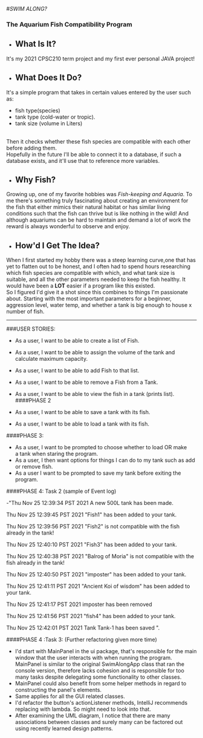 
#*SWIM ALONG?*

### The Aquarium Fish Compatibility Program

- ## What Is It?
It's my 2021 CPSC210 term project and my first ever personal JAVA 
project!

- ## What Does It Do?
It's a simple program that takes in certain values entered by the user such as:
- fish type(species)
- tank type (cold-water or tropic).
- tank size (volume in Liters)
<br>
Then it checks whether these fish species are compatible with each other before adding them.<br>
Hopefully in the future I'll be able to connect it to a database, if such a database exists, 
and it'll use that to reference more variables.

- ## Why Fish?
Growing up, one of my favorite hobbies was *Fish-keeping and Aquaria*. To me there's something truly fascinating about
creating an environment for the fish that either mimics their natural habitat or has similar living 
conditions such that the fish can thrive but is like nothing in the wild!
And although aquariums can be hard to maintain and demand a lot of work the reward is always wonderful to observe and 
enjoy.

- ## How'd I Get The Idea?
When I first started my hobby there was a steep learning curve,one that has yet to flatten out to be honest,
and I often had to spend hours researching which fish species are compatible with which, and what
tank size is suitable, and all the other parameters needed to keep the fish healthy.
It would have been a **LOT** easier if a program like this existed.<br>
So I figured I'd give it a shot since this combines to things I'm passionate about. Starting with the most important
parameters for a beginner, aggression level, water temp, and whether a tank is big enough to house x number of fish.

***
###USER STORIES:

- As a user, I want to be able to create a list of Fish.
- As a user, I want to be able to assign the volume of the tank and calculate maximum capacity.
- As a user, I want to be able to add Fish to that list.
- As a user, I want to be able to remove a Fish from a Tank.
- As a user, I want to be able to view the fish in a tank (prints list).
 ####PHASE 2

- As a user, I want to be able to save a tank with its fish.
- As a user, I want to be able to load a tank with its fish.

 ####PHASE 3:

- As a user, I want to be prompted to choose whether to load OR make<br>
a tank when staring the program.
- As a user, I then want options for things I can do to my tank such as add or remove fish.<br>
- As a user I want to be prompted to save my tank before exiting the program.

####PHASE 4: Task 2 (sample of Event log)

-"Thu Nov 25 12:39:34 PST 2021
A new 500L tank has been made.

Thu Nov 25 12:39:45 PST 2021
"Fish1" has been added to your tank.

Thu Nov 25 12:39:56 PST 2021
"Fish2" is not compatible with the fish already in the tank!

Thu Nov 25 12:40:10 PST 2021
"Fish3" has been added to your tank.

Thu Nov 25 12:40:38 PST 2021
"Balrog of Moria" is not compatible with the fish already in the tank!

Thu Nov 25 12:40:50 PST 2021
"imposter" has been added to your tank.

Thu Nov 25 12:41:11 PST 2021
"Ancient Koi of wisdom" has been added to your tank.

Thu Nov 25 12:41:17 PST 2021
imposter has been removed

Thu Nov 25 12:41:56 PST 2021
"fish4" has been added to your tank.

Thu Nov 25 12:42:01 PST 2021
Tank Tank-1 has been saved
".

####PHASE 4 :Task 3: (Further refactoring given more time)

- I'd start with MainPanel in the ui package, that's responsible for the main window that the user interacts with
when running the program.<br>
MainPanel is similar to the original SwimAlongApp class that ran the console version, therefore lacks cohesion 
and is responsible for too many tasks despite delegating some functionality to other classes. 
- MainPanel could also benefit from some helper methods in regard to constructing
the panel's elements.<br>
- Same applies for all the GUI related classes.
- I'd refactor the button's actionListener methods, IntelliJ recommends replacing with lambda. So might need to look 
into that. 
- After examining the UML diagram, I notice that there are many associations between classes and surely many can be 
factored out using recently learned design patterns.




